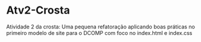 # Atv2-Crosta
Atividade 2 da crosta: Uma pequena refatoração aplicando boas práticas no primeiro modelo de site para o DCOMP com foco no index.html e index.css
